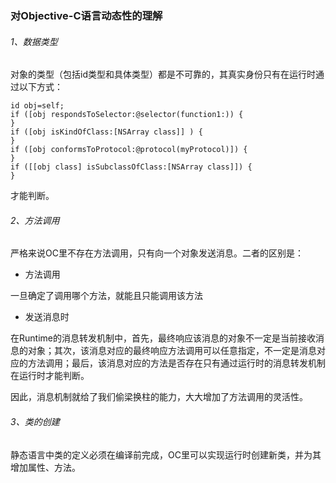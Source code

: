 ### 对Objective-C语言动态性的理解

###### 1、数据类型

对象的类型（包括id类型和具体类型）都是不可靠的，其真实身份只有在运行时通过以下方式：

```
id obj=self;
if ([obj respondsToSelector:@selector(function1:)) {
}
if ([obj isKindOfClass:[NSArray class]] ) {
}
if ([obj conformsToProtocol:@protocol(myProtocol)]) {
}
if ([[obj class] isSubclassOfClass:[NSArray class]]) {
}
```

才能判断。

###### 2、方法调用

严格来说OC里不存在方法调用，只有向一个对象发送消息。二者的区别是：

* 方法调用

一旦确定了调用哪个方法，就能且只能调用该方法

* 发送消息时

在Runtime的消息转发机制中，首先，最终响应该消息的对象不一定是当前接收消息的对象；其次，该消息对应的最终响应方法调用可以任意指定，不一定是消息对应的方法调用；最后，该消息对应的方法是否存在只有通过运行时的消息转发机制在运行时才能判断。

因此，消息机制就给了我们偷梁换柱的能力，大大增加了方法调用的灵活性。

###### 3、类的创建

静态语言中类的定义必须在编译前完成，OC里可以实现运行时创建新类，并为其增加属性、方法。


